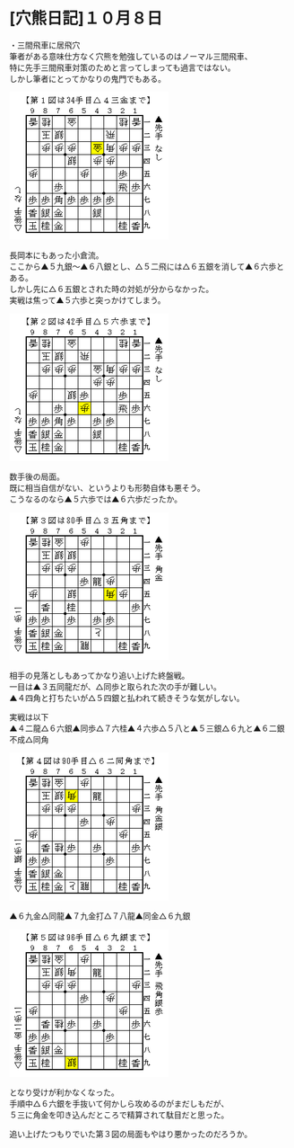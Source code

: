# [穴熊日記]１０月８日  

・三間飛車に居飛穴  
筆者がある意味仕方なく穴熊を勉強しているのはノーマル三間飛車、  
特に先手三間飛車対策のためと言ってしまっても過言ではない。  
しかし筆者にとってかなりの鬼門でもある。  

![](images/20131009231640.png)  

長岡本にもあった小倉流。  
ここから▲５九銀～▲６八銀とし、△５二飛には△６五銀を消して▲６六歩とある。  
しかし先に△６五銀とされた時の対処が分からなかった。  
実戦は焦って▲５六歩と突っかけてしまう。  

![](images/20131009231641.png)  

数手後の局面。  
既に相当自信がない、というよりも形勢自体も悪そう。  
こうなるのなら▲５六歩では▲６六歩だったか。  


![](images/20131009231642.png)  

相手の見落としもあってかなり追い上げた終盤戦。  
一目は▲３五同龍だが、△同歩と取られた次の手が難しい。  
▲４四角と打ちたいが△５四銀と払われて続きそうな気がしない。  

実戦は以下  
▲４二龍△６六銀▲同歩△７六桂▲４六歩△５八と▲５三銀△６九と▲６二銀不成△同角  

![](images/20131009231643.png)  

▲６九金△同龍▲７九金打△７八龍▲同金△６九銀  

![](images/20131009231644.png)  

となり受けが利かなくなった。  
手順中△６六銀を手抜いて何かしら攻めるのがまだしもだが、  
５三に角金を叩き込んだところで精算されて駄目だと思った。  

追い上げたつもりでいた第３図の局面もやはり悪かったのだろうか。  
